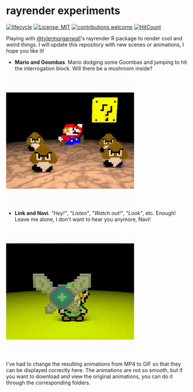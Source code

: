 # rayrender experiments

<!-- badges: start -->
[![lifecycle](https://img.shields.io/badge/lifecycle-experimental-orange.svg)](https://www.tidyverse.org/lifecycle/#experimental)
[![License: MIT](https://img.shields.io/badge/License-MIT-blue.svg)](https://opensource.org/licenses/MIT)
[![contributions welcome](https://img.shields.io/badge/contributions-welcome-brightgreen.svg?style=flat)](https://github.com/dwyl/esta/issues)
[![HitCount](http://hits.dwyl.com/xavivg91/rayrender-experiments.svg)](http://hits.dwyl.com/xavivg91/rayrender-experiments)
<!-- badges: end -->

Playing with [@tylermorganwall](https://twitter.com/tylermorganwall)'s rayrender R package to render cool and weird things. I will update this repository with new scenes or animations, I hope you like it!

* **Mario and Goombas**. Mario dodging some Goombas and jumping to hit the interrogation block. Will there be a mushroom inside?

<img src='Mario and Goombas/mario-and-goombas.gif' align="center" height="350" /></a>

* **Link and Navi**. _"Hey!"_, _"Listen"_, _"Watch out!"_, _"Look"_, etc. Enough! Leave me alone, I don't want to hear you anymore, Navi!

<img src='Link and Navi/link-and-navi.gif' align="center" height="350" /></a>

I've had to change the resulting animations from MP4 to GIF so that they can be displayed correctly here. The animations are not so smooth, but if you want to download and view the original animations, you can do it through the corresponding folders.


